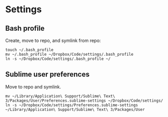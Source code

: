 # Settings

## Bash profile

Create, move to repo, and symlink from repo:

```
touch ~/.bash_profile
mv ~/.bash_profile ~/Dropbox/Code/settings/.bash_profile
ln -s ~/Dropbox/Code/settings/.bash_profile ~/

```

## Sublime user preferences

Move to repo and symlink.

```
mv ~/Library/Application\ Support/Sublime\ Text\ 3/Packages/User/Preferences.sublime-settings ~/Dropbox/Code/settings/
ln -s ~/Dropbox/Code/settings/Preferences.sublime-settings ~/Library/Application\ Support/Sublime\ Text\ 3/Packages/User
```
